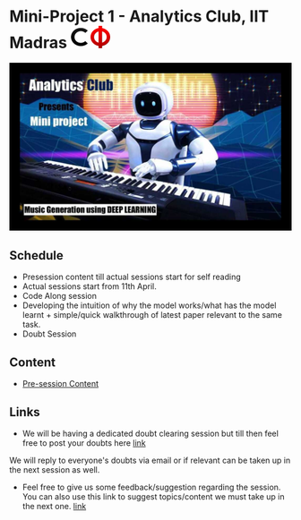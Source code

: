 # Mini-Project 1 - Analytics Club, IIT Madras <img src="assets/cfi.png" width="70" height="40"/>

![poster](assets/poster.jpeg)

## Schedule

- Presession content till actual sessions start for self reading
- Actual sessions start from 11th April.
- Code Along session
- Developing the intuition of why the model works/what has the model learnt + simple/quick walkthrough of latest paper relevant to the same task.
- Doubt Session
  
## Content

- [Pre-session Content](./presession/) 

## Links

- We will be having a dedicated doubt clearing session but till then feel free to post your doubts here [link](https://forms.gle/n5z5X1dnrcCyxzcD9)

We will reply to everyone's doubts via email or if relevant can be taken up in the next session as well.

- Feel free to give us some feedback/suggestion regarding the session. You can also use this link to suggest topics/content we must take up in the next one. [link](https://forms.gle/pCbqWB9E1dztXPRU8)